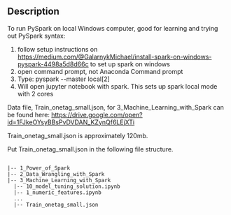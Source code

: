 ## Description

To run PySpark on local Windows computer, good for learning and trying out PySpark syntax:

1. follow setup instructions on https://medium.com/@GalarnykMichael/install-spark-on-windows-pyspark-4498a5d8d66c to set up spark on windows
2. open command prompt, not Anaconda Command prompt
3. Type: pyspark --master local[2]
4. Will open jupyter notebook with spark. This sets up spark local mode with 2 cores

Data file, Train_onetag_small.json, for 3_Machine_Learning_with_Spark can be found here:
https://drive.google.com/open?id=1FJkeOYsyBBsPvDVDAN_KZynQf6LEjXTi

Train_onetag_small.json is approximately 120mb.

Put Train_onetag_small.json in the following file structure.

```

|-- 1_Power_of_Spark
|-- 2_Data_Wrangling_with_Spark
|-- 3_Machine_Learning_with_Spark
  |-- 10_model_tuning_solution.ipynb
  |-- 1_numeric_features.ipynb
  ...
  |-- Train_onetag_small.json
  
```
